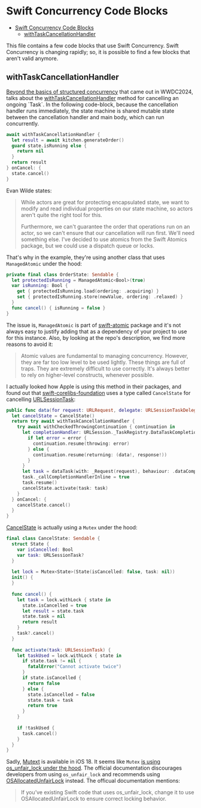 # Swift Concurrency Code Blocks

- [Swift Concurrency Code Blocks](#swift-concurrency-code-blocks)
  - [withTaskCancellationHandler](#withtaskcancellationhandler)

This file contains a few code blocks that use Swift Concurrency. Swift Concurrency is changing rapidly; so, it is possible to find a few blocks that aren't valid anymore.

## withTaskCancellationHandler

[Beyond the basics of structured concurrency](https://developer.apple.com/wwdc23/10170) that came out in WWDC2024, talks about the [withTaskCancellationHandler](https://developer.apple.com/documentation/swift/withtaskcancellationhandler(operation:oncancel:isolation:)#) method for cancelling an ongoing `Task`. In the following code-block, because the cancellation handler runs immediately, the state machine is shared mutable state between the cancellation handler and main body, which can run concurrently.

```swift
await withTaskCancellationHandler {
  let result = await kitchen.generateOrder()
  guard state.isRunning else {
    return nil
  }
  return result
} onCancel: {
  state.cancel()
}
```

Evan Wilde states:

> While actors are great for protecting encapsulated state, we want to modify and read individual properties on our state machine, so actors aren't quite the right tool for this.
>
> Furthermore, we can't guarantee the order that operations run on an actor, so we can't ensure that our cancellation will run first. We'll need something else. I've decided to use atomics from the Swift Atomics package, but we could use a dispatch queue or locks.

That's why in the example, they're using another class that uses `ManagedAtomic` under the hood:

```swift
private final class OrderState: Sendable {
  let protectedIsRunning = ManagedAtomic<Bool>(true)
  var isRunning: Bool {
    get { protectedIsRunning.load(ordering: .acquiring) }
    set { protectedIsRunning.store(newValue, ordering: .relaxed) }
  }
  func cancel() { isRunning = false }
}
```

The issue is, `ManagedAtomic` is part of [swift-atomic](https://github.com/apple/swift-atomics) package and it's not always easy to justify adding that as a dependency of your project to use for this instance. Also, by looking at the repo's description, we find more reasons to avoid it:

> Atomic values are fundamental to managing concurrency. However, they are far too low level to be used lightly. These things are full of traps. They are extremely difficult to use correctly. It's always better to rely on higher-level constructs, whenever possible.

I actually looked how Apple is using this method in their packages, and found out that [swift-corelibs-foundation](https://github.com/swiftlang/swift-corelibs-foundation/tree/e55e1d88001997be830fbc01086564431d405dad) uses a type called `CancelState` for cancelling [URLSessionTask](https://github.com/swiftlang/swift-corelibs-foundation/blob/e55e1d88001997be830fbc01086564431d405dad/Sources/FoundationNetworking/URLSession/URLSession.swift#L735-L754):

```swift
public func data(for request: URLRequest, delegate: URLSessionTaskDelegate? = nil) async throws -> (Data, URLResponse) {
  let cancelState = CancelState()
  return try await withTaskCancellationHandler {
    try await withCheckedThrowingContinuation { continuation in
      let completionHandler: URLSession._TaskRegistry.DataTaskCompletion = { data, response, error in
        if let error = error {
          continuation.resume(throwing: error)
        } else {
          continuation.resume(returning: (data!, response!))
        }
      }
      let task = dataTask(with: _Request(request), behaviour: .dataCompletionHandlerWithTaskDelegate(completionHandler, delegate))
      task._callCompletionHandlerInline = true
      task.resume()
      cancelState.activate(task: task)
    }
  } onCancel: {
    cancelState.cancel()
  }
}
```

[CancelState](https://github.com/swiftlang/swift-corelibs-foundation/blob/e55e1d88001997be830fbc01086564431d405dad/Sources/FoundationNetworking/URLSession/URLSession.swift#L686) is actually using a `Mutex` under the hood:

```swift
final class CancelState: Sendable {
  struct State {
    var isCancelled: Bool
    var task: URLSessionTask?
  }
  
  let lock = Mutex<State>(State(isCancelled: false, task: nil))
  init() {
  }
  
  func cancel() {
    let task = lock.withLock { state in
      state.isCancelled = true
      let result = state.task
      state.task = nil
      return result
    }
    task?.cancel()
  }
  
  func activate(task: URLSessionTask) {
    let taskUsed = lock.withLock { state in
      if state.task != nil {
        fatalError("Cannot activate twice")
      }
      if state.isCancelled {
        return false
      } else {
        state.isCancelled = false
        state.task = task
        return true
      }
    }
    
    if !taskUsed {
      task.cancel()
    }
  }
}
```

Sadly, [Mutext](https://developer.apple.com/documentation/synchronization/mutex#) is available in iOS 18. It seems like `Mutex` [is using os_unfair_lock under the hood](https://github.com/swiftlang/swift/blob/main/stdlib/public/Synchronization/Mutex/DarwinImpl.swift). The official documentation discourages developers from using `os_unfair_lock` and recommends using [OSAllocatedUnfairLock](https://developer.apple.com/documentation/os/osallocatedunfairlock#) instead. The officual documentation mentions:

> If you’ve existing Swift code that uses os_unfair_lock, change it to use OSAllocatedUnfairLock to ensure correct locking behavior.